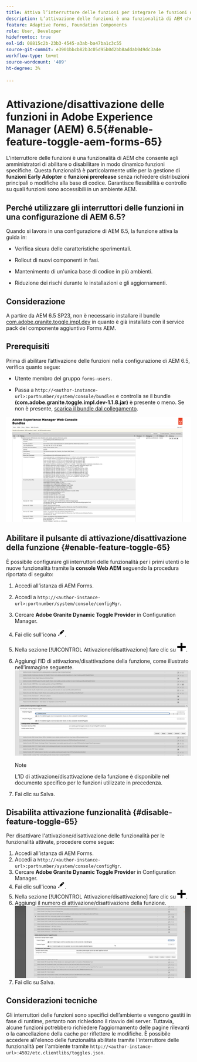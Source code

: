 ```yaml
---
title: Attiva l’interruttore delle funzioni per integrare le funzioni di adozione anticipata e prerelease
description: L’attivazione delle funzioni è una funzionalità di AEM che consente agli amministratori di abilitare le nuove funzioni in un ambiente di runtime.
feature: Adaptive Forms, Foundation Components
role: User, Developer
hidefromtoc: true
exl-id: 08815c2b-23b3-4545-a3ab-ba47ba1c3c55
source-git-commit: e3901bbcb82b3c05d95b0d2bb8addab049dc3a4e
workflow-type: tm+mt
source-wordcount: '409'
ht-degree: 3%

---
```


# Attivazione/disattivazione delle funzioni in Adobe Experience Manager (AEM) 6.5{#enable-feature-toggle-aem-forms-65}

L’interruttore delle funzioni è una funzionalità di AEM che consente agli amministratori di abilitare o disabilitare in modo dinamico funzioni specifiche. Questa funzionalità è particolarmente utile per la gestione di **funzioni Early Adopter** e **funzioni prerelease** senza richiedere distribuzioni principali o modifiche alla base di codice. Garantisce flessibilità e controllo su quali funzioni sono accessibili in un ambiente AEM.

## Perché utilizzare gli interruttori delle funzioni in una configurazione di AEM 6.5?

Quando si lavora in una configurazione di AEM 6.5, la funzione attiva la guida in:

* Verifica sicura delle caratteristiche sperimentali.

* Rollout di nuovi componenti in fasi.

* Mantenimento di un&#39;unica base di codice in più ambienti.

* Riduzione dei rischi durante le installazioni e gli aggiornamenti.

## Considerazione

A partire da AEM 6.5 SP23, non è necessario installare il bundle [com.adobe.granite.toggle.impl.dev](http://com.adobe.granite.toggle.impl.dev/) in quanto è già installato con il service pack del componente aggiuntivo Forms AEM.

## Prerequisiti

Prima di abilitare l’attivazione delle funzioni nella configurazione di AEM 6.5, verifica quanto segue:

* Utente membro del gruppo `forms-users`.

* Passa a `http://<author-instance-url>:portnumber/system/console/bundles` e controlla se il bundle **(com.adobe.granite.toggle.impl.dev-1.1.8.jar)** è presente o meno. Se non è presente, [scarica il bundle dal collegamento](https://experience.adobe.com/#/downloads/content/software-distribution/en/aem.html?package=%2Fcontent%2Fsoftware-distribution%2Fen%2Fdetails.html%2Fcontent%2Fdam%2Faem%2Fpublic%2Fadobe%2Fpackages%2Fcq650%2Fhotfix%2Fcom.adobe.granite.toggle.impl.dev-1.1.8.jar).

![Attiva/Disattiva funzionalità](/help/forms/using/assets/feature-toggle-1.1.8.png)

## Abilitare il pulsante di attivazione/disattivazione della funzione {#enable-feature-toggle-65}

È possibile configurare gli interruttori delle funzionalità per i primi utenti o le nuove funzionalità tramite la **console Web AEM** seguendo la procedura riportata di seguito:

1. Accedi all’istanza di AEM Forms.
2. Accedi a `http://<author-instance-url>:portnumber/system/console/configMgr`.
3. Cercare **Adobe Granite Dynamic Toggle Provider** in Configuration Manager.
4. Fai clic sull&#39;icona ![icona-matita](assets/illustratorcc_penciltool_cur_edit_2_17.png).
5. Nella sezione [!UICONTROL Attivazione/disattivazione] fare clic su ![icona a forma di matita](assets/aem6forms_add.png).
6. Aggiungi l’ID di attivazione/disattivazione della funzione, come illustrato nell’immagine seguente.
   ![Aggiungi/nascondi](assets/add_toggle_number_forms.png)

   >[!NOTE]
   >
   >L’ID di attivazione/disattivazione della funzione è disponibile nel documento specifico per le funzioni utilizzate in precedenza.

7. Fai clic su Salva.

## Disabilita attivazione funzionalità {#disable-feature-toggle-65}

Per disattivare l&#39;attivazione/disattivazione delle funzionalità per le funzionalità attivate, procedere come segue:

1. Accedi all’istanza di AEM Forms.
2. Accedi a `http://<author-instance-url>:portnumber/system/console/configMgr`.
3. Cercare **Adobe Granite Dynamic Toggle Provider** in Configuration Manager.
4. Fai clic sull&#39;icona ![icona-matita](assets/illustratorcc_penciltool_cur_edit_2_17.png).
5. Nella sezione [!UICONTROL Attivazione/disattivazione] fare clic su ![icona a forma di matita](assets/aem6forms_add.png).
6. Aggiungi il numero di attivazione/disattivazione della funzione.
   ![Rimuovi](assets/remove_toggle_feature_forms.png)
7. Fai clic su Salva.

## Considerazioni tecniche

Gli interruttori delle funzioni sono specifici dell’ambiente e vengono gestiti in fase di runtime, pertanto non richiedono il riavvio del server. Tuttavia, alcune funzioni potrebbero richiedere l’aggiornamento delle pagine rilevanti o la cancellazione della cache per riflettere le modifiche.
È possibile accedere all&#39;elenco delle funzionalità abilitate tramite l&#39;interruttore delle funzionalità per l&#39;ambiente tramite `http://<author-instance-url>:4502/etc.clientlibs/toggles.json`.
